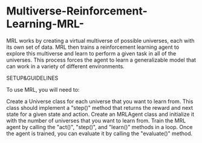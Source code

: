# Multiverse-Reinforcement-Learning-MRL-
 MRL works by creating a virtual multiverse of possible universes, each with its own set of data. MRL then trains a reinforcement learning agent to explore this multiverse and learn to perform a given task in all of the universes. This process forces the agent to learn a generalizable model that can work in a variety of different environments.

 SETUP&GUIDELINES
 
 To use MRL, you will need to:

Create a Universe class for each universe that you want to learn from. This class should implement a "step()" method that returns the reward and next state for a given state and action.
Create an MRLAgent class and initialize it with the number of universes that you want to learn from.
Train the MRL agent by calling the "act()", "step()", and "learn()" methods in a loop.
Once the agent is trained, you can evaluate it by calling the "evaluate()" method.

